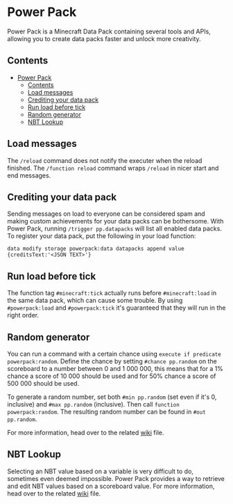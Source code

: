 # Power Pack
Power Pack is a Minecraft Data Pack containing several tools and APIs, allowing you to create data packs faster and unlock more creativity.

## Contents
- [Power Pack](#power-pack)
  - [Contents](#contents)
  - [Load messages](#load-messages)
  - [Crediting your data pack](#crediting-your-data-pack)
  - [Run load before tick](#run-load-before-tick)
  - [Random generator](#random-generator)
  - [NBT Lookup](#nbt-lookup)

## Load messages
The `/reload` command does not notify the executer when the reload finished. The `/function reload` command wraps `/reload` in nicer start and end messages.

## Crediting your data pack
Sending messages on load to everyone can be considered spam and making custom achievements for your data packs can be bothersome. With Power Pack, running `/trigger pp.datapacks` will list all enabled data packs. To register your data pack, put the following in your load function:
```
data modify storage powerpack:data datapacks append value {creditsText:'<JSON TEXT>'}
``` 

## Run load before tick
The function tag `#minecraft:tick` actually runs before `#minecraft:load` in the same data pack, which can cause some trouble. By using `#powerpack:load` and `#powerpack:tick` it's guaranteed that they will run in the right order.

## Random generator
You can run a command with a certain chance using `execute if predicate powerpack:random`. Define the chance by setting `#chance pp.random` on the scoreboard to a number between 0 and 1 000 000, this means that for a 1% chance a score of 10 000 should be used and for 50% chance a score of 500 000 should be used.

To generate a random number, set both `#min pp.random` (set even if it's 0, inclusive) and `#max pp.random` (inclusive). Then call `function powerpack:random`. The resulting random number can be found in `#out pp.random`.

For more information, head over to the related [wiki](./wiki/Random.md) file.

## NBT Lookup
Selecting an NBT value based on a variable is very difficult to do, sometimes even deemed impossible. Power Pack provides a way to retrieve and edit NBT values based on a scoreboard value. For more information, head over to the related [wiki](./wiki/Lookup.md) file.